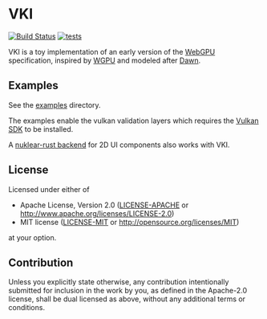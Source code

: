# VKI

[![Build Status](https://dev.azure.com/aloucks/aloucks/_apis/build/status/aloucks.vki?branchName=master)](https://dev.azure.com/aloucks/aloucks/_build/latest?definitionId=1&branchName=master)
[![tests](https://github.com/aloucks/vki/workflows/tests/badge.svg)](https://github.com/aloucks/vki/actions?query=workflow%3Atests)

VKI is a toy implementation of an early version of the [WebGPU](https://github.com/gpuweb/gpuweb)
specification, inspired by [WGPU](https://github.com/gfx-rs/wgpu) and
modeled after [Dawn](https://dawn.googlesource.com/dawn).

## Examples

See the [examples](examples) directory.

The examples enable the vulkan validation layers which requires the
[Vulkan SDK](https://www.lunarg.com/vulkan-sdk/) to be installed.

A [nuklear-rust backend](https://github.com/aloucks/nuklear-test) for 2D
UI components also works with VKI.

## License

Licensed under either of

 * Apache License, Version 2.0
   ([LICENSE-APACHE](LICENSE-APACHE) or http://www.apache.org/licenses/LICENSE-2.0)
 * MIT license
   ([LICENSE-MIT](LICENSE-MIT) or http://opensource.org/licenses/MIT)

at your option.

## Contribution

Unless you explicitly state otherwise, any contribution intentionally submitted
for inclusion in the work by you, as defined in the Apache-2.0 license, shall be
dual licensed as above, without any additional terms or conditions.